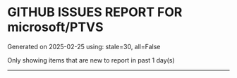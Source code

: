
# GITHUB ISSUES REPORT FOR microsoft/PTVS


Generated on 2025-02-25 using: stale=30, all=False


Only showing items that are new to report in past 1 day(s)


---




















